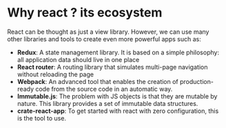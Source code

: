 # Why react ? its ecosystem

React can be thought as just a view library. However, we can use many other libraries and tools to create even more powerful apps such as:
  * **Redux**: A state management library. It is based on a simple philosophy: all application data should live in one place
  * **React router**: A routing library that simulates multi-page navigation without reloading the page
  * **Webpack**: An advanced tool that enables the creation of production-ready code from the source code in an automatic way.
  * **Immutable.js**: The problem with JS objects is that they are mutable by nature. This library provides a set of immutable data structures.
  * **crate-react-app**: To get started with react with zero configuration, this is the tool to use.
